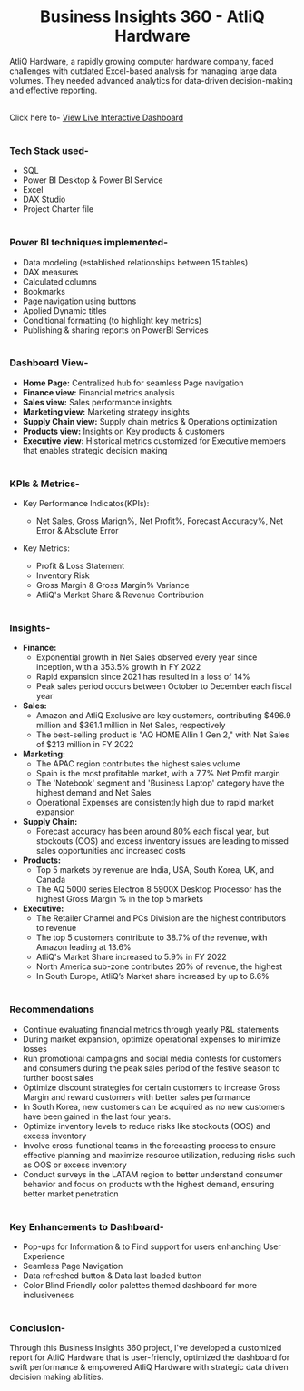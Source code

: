 <h1 align="center"> Business Insights 360 - AtliQ Hardware </h1>
AtliQ Hardware, a rapidly growing computer hardware company, faced challenges with outdated Excel-based analysis for managing large data volumes. They needed advanced analytics for data-driven decision-making and effective reporting.<br><br>

Click here to- <a href="https://app.powerbi.com/view?r=eyJrIjoiZTQ2OGE5MzMtNDU5MS00MGM3LTg2MWMtN2MxNGJkOTM1YmJiIiwidCI6ImM2ZTU0OWIzLTVmNDUtNDAzMi1hYWU5LWQ0MjQ0ZGM1YjJjNCJ9"> View Live Interactive Dashboard </a>
<br><br>

### Tech Stack used-
* SQL
* Power BI Desktop & Power BI Service
* Excel
* DAX Studio
* Project Charter file
<br><br>

### Power BI techniques implemented-
* Data modeling (established relationships between 15 tables)
* DAX measures
* Calculated columns
* Bookmarks
* Page navigation using buttons
* Applied Dynamic titles
* Conditional formatting (to highlight key metrics)
* Publishing & sharing reports on PowerBI Services
<br><br>

### Dashboard View-
* <b>Home Page:</b> Centralized hub for seamless Page navigation
* <b>Finance view:</b> Financial metrics analysis
* <b>Sales view:</b> Sales performance insights
* <b>Marketing view:</b> Marketing strategy insights
* <b>Supply Chain view:</b> Supply chain metrics & Operations optimization
* <b>Products view:</b> Insights on Key products & customers
* <b>Executive view:</b> Historical metrics customized for Executive members that enables strategic decision making
<br><br>

### KPIs & Metrics-
* Key Performance Indicatos(KPIs):
  - Net Sales, Gross Marign%, Net Profit%, Forecast Accuracy%, Net Error & Absolute Error

* Key Metrics:
  - Profit & Loss Statement
  - Inventory Risk
  - Gross Margin & Gross Margin% Variance
  - AtliQ's Market Share & Revenue Contribution
<br><br>

### Insights-
* <b>Finance:</b>
  - Exponential growth in Net Sales observed every year since inception, with a 353.5% growth in FY 2022
  - Rapid expansion since 2021 has resulted in a loss of 14%
  - Peak sales period occurs between October to December each fiscal year
* <b>Sales:</b>
  - Amazon and AtliQ Exclusive are key customers, contributing $496.9 million and $361.1 million in Net Sales, respectively
  - The best-selling product is "AQ HOME Allin 1 Gen 2," with Net Sales of $213 million in FY 2022
* <b>Marketing:</b>
  - The APAC region contributes the highest sales volume
  - Spain is the most profitable market, with a 7.7% Net Profit margin
  - The 'Notebook' segment and 'Business Laptop' category have the highest demand and Net Sales
  - Operational Expenses are consistently high due to rapid market expansion
* <b>Supply Chain:</b>
  - Forecast accuracy has been around 80% each fiscal year, but stockouts (OOS) and excess inventory issues are leading to missed sales opportunities and increased costs
* <b>Products:</b>
  - Top 5 markets by revenue are India, USA, South Korea, UK, and Canada
  - The AQ 5000 series Electron 8 5900X Desktop Processor has the highest Gross Margin % in the top 5 markets
* <b>Executive:</b>
  - The Retailer Channel and PCs Division are the highest contributors to revenue
  - The top 5 customers contribute to 38.7% of the revenue, with Amazon leading at 13.6%
  - AtliQ's Market Share increased to 5.9% in FY 2022
  - North America sub-zone contributes 26% of revenue, the highest
  - In South Europe, AtliQ’s Market share increased by up to 6.6%
<br><br>

### Recommendations
* Continue evaluating financial metrics through yearly P&L statements
* During market expansion, optimize operational expenses to minimize losses
* Run promotional campaigns and social media contests for customers and consumers during the peak sales period of the festive season to further boost sales
* Optimize discount strategies for certain customers to increase Gross Margin and reward customers with better sales performance
* In South Korea, new customers can be acquired as no new customers have been gained in the last four years.
* Optimize inventory levels to reduce risks like stockouts (OOS) and excess inventory
* Involve cross-functional teams in the forecasting process to ensure effective planning and maximize resource utilization, reducing risks such as OOS or excess inventory
* Conduct surveys in the LATAM region to better understand consumer behavior and focus on products with the highest demand, ensuring better market penetration
<br><br>

### Key Enhancements to Dashboard-
* Pop-ups for Information & to Find support for users enhanching User Experience
* Seamless Page Navigation
* Data refreshed button & Data last loaded button
* Color Blind Friendly color palettes themed dashboard for more inclusiveness
<br><br>

### Conclusion-
Through this Business Insights 360 project, I've developed a customized report for AtliQ Hardware that is user-friendly, optimized the dashboard for swift performance & empowered AtliQ Hardware with strategic data driven decision making abilities.
